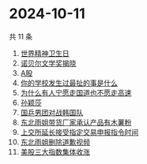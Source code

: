 # 2024-10-11

共 11 条

<!-- BEGIN ZHIHUSEARCH -->
<!-- 最后更新时间 Fri Oct 11 2024 10:11:04 GMT+0800 (China Standard Time) -->
1. [世界精神卫生日](https://www.zhihu.com/search?q=世界精神卫生日)
1. [诺贝尔文学奖揭晓](https://www.zhihu.com/search?q=诺贝尔文学奖揭晓)
1. [A股](https://www.zhihu.com/search?q=A股)
1. [你的学校发生过最扯的事是什么](https://www.zhihu.com/search?q=你的学校发生过最扯的事是什么)
1. [为什么有人宁愿走国道也不愿走高速 ](https://www.zhihu.com/search?q=为什么有人宁愿走国道也不愿走高速 )
1. [孙颖莎](https://www.zhihu.com/search?q=孙颖莎)
1. [国乒男团对战韩国队](https://www.zhihu.com/search?q=国乒男团对战韩国队)
1. [东北雨姐带货厂家承认产品有木薯粉](https://www.zhihu.com/search?q=东北雨姐带货厂家承认产品有木薯粉)
1. [上交所延长接受指定交易申报指令时间](https://www.zhihu.com/search?q=上交所延长接受指定交易申报指令时间)
1. [东北雨姐删除道歉视频](https://www.zhihu.com/search?q=东北雨姐删除道歉视频)
1. [美股三大指数集体收涨](https://www.zhihu.com/search?q=美股三大指数集体收涨)
<!-- END ZHIHUSEARCH -->
